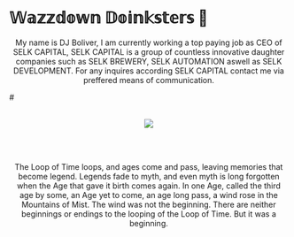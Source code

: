 # **𝕎𝕒𝕫𝕫𝕕𝕠𝕨𝕟 𝔻𝕠𝕚𝕟𝕜𝕤𝕥𝕖𝕣𝕤 👋**

<p align="center">
  My name is DJ Boliver, I am currently working a top paying job as CEO of SELK CAPITAL, SELK CAPITAL is a group of countless innovative daughter companies such as SELK BREWERY, SELK AUTOMATION aswell as SELK DEVELOPMENT. For any inquires according SELK CAPITAL contact me via preffered means of communication.
  </p>
  #
<br><br>
<p align="center">
  <img src="https://munchiesstreetfood.se/wp-content/uploads/2021/03/ezgif-3-13e18e1232fa.gif"
</p>
  
<br><br>
<p align="center">
  The Loop of Time loops, and ages come and pass, leaving memories that become legend. Legends fade to myth, and even myth is long forgotten when the Age that gave it birth comes again. In one Age, called the third age by some, an Age yet to come, an age long pass, a wind rose in the Mountains of Mist. The wind was not the beginning. There are neither beginnings or endings to the looping of the Loop of Time. But it was a beginning.
  </p>
